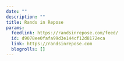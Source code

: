 ```yaml
---
date: ""
description: ""
title: Rands in Repose
params:
  feedlink: https://randsinrepose.com/feed/
  id: d9078ee0fafa99d3e144cf12d8172eca
  link: https://randsinrepose.com
  blogrolls: []
---
```

